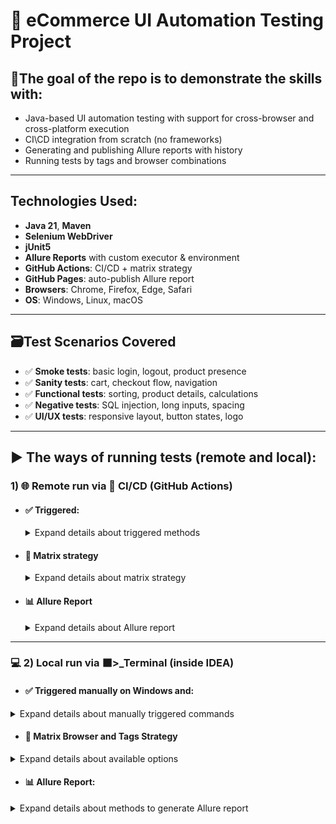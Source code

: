 # 🛒 eCommerce UI Automation Testing Project

## 🎯The goal of the repo is to demonstrate the skills with:
- Java-based UI automation testing with support for cross-browser and cross-platform execution
- CI\CD integration from scratch (no frameworks)
- Generating and publishing Allure reports with history
- Running tests by tags and browser combinations

---

## Technologies Used:
- **Java 21**, **Maven**
- **Selenium WebDriver**
- **jUnit5**
- **Allure Reports** with custom executor & environment
- **GitHub Actions**: CI/CD + matrix strategy
- **GitHub Pages**: auto-publish Allure report
- **Browsers**: Chrome, Firefox, Edge, Safari
- **OS**: Windows, Linux, macOS
---

## 🗃️Test Scenarios Covered
- ✅ **Smoke tests**: basic login, logout, product presence
- ✅ **Sanity tests**: cart, checkout flow, navigation
- ✅ **Functional tests**: sorting, product details, calculations
- ✅ **Negative tests**: SQL injection, long inputs, spacing
- ✅ **UI/UX tests**: responsive layout, button states, logo

---

## ▶️ The ways of running tests (remote and local):
### 1) 🌐 Remote run via 🚀 CI/CD (GitHub Actions)
- #### ✅ Triggered:
    <details>
        <summary>Expand details about triggered methods </summary>
  
  -  a) [Manually](https://github.com/Olexandr29/eCommerce/blob/main/.github/workflows/manually-triggered-run-tests-on-windows.yml)
     on Windows+Chrome 
  - b) By push:
             <br>- [on Linux+Chrome + published Allure report on GitHub Pages](https://github.com/Olexandr29/eCommerce/blob/main/.github/workflows/auto-triggered-by-push-on-linux-chrome-and-publish-allure-report-on-github-pages.yml)
             <br>- [on matrix OS & Browsers + published separated Allure reports as artifacts](https://github.com/Olexandr29/eCommerce/blob/main/.github/workflows/auto-triggered-tests-by-push-on-matrix-os-browser.yml)
  - c) [By schedule](https://github.com/Olexandr29/eCommerce/blob/main/.github/workflows/auto-triggered-tests-by-schedule.yml)
               on Windows+Chrome just with tag Smoke
  </details>
    
- #### 🧩 Matrix strategy
    <details>
  <summary>Expand details about matrix strategy</summary>

  <table>
    <thead>
      <tr>
        <th>OS</th>
        <th>Browsers</th>
      </tr>
    </thead>
    <tbody>
      <tr>
        <td>Windows</td>
        <td>Chrome, Firefox, Edge</td>
      </tr>
      <tr>
        <td>Linux</td>
        <td>Chrome, Firefox</td>
      </tr>
      <tr>
        <td>macOS</td>
        <td>Chrome, Firefox, Safari</td>
      </tr>
    </tbody>
  </table>

</details>
   

- #### 📊 Allure Report
    <details>
    <summary> Expand details about Allure report</summary>

  [👉 The lates Allure report on GitHub Pages](https://olexandr29.github.io/eCommerce/)
    </details>
___

### 💻 2) Local run via ⬛>_Terminal (inside IDEA)
- #### ✅ Triggered manually on Windows and:
<details>
        <summary>Expand details about manually triggered commands</summary>

**Chrome browser** (by default) use the command below:
```
mvn clean test
```
**Other browser** (e.g. Firefox or Edge) use:

```
mvn clean test -Dbrowser=Firefox
```
or
```
mvn clean test -Dbrowser=Edge
```
**Cross-browser**(Chrome, Firefox, Edge) use:
```
mvn clean test -Dbrowser="Chrome Firefox Edge"
```
**Default Chrome browser** and specific **tag** use:
```
mvn clean test -Dgroups=Smoke
```
Specific **Browsers** and **tags** use:
```
mvn clean test -Dgroups="Functional Negative" -Dbrowser="Edge Firefox"
```

🔙 [click here and click on 'Expand details about manually triggered commands' to collaps the section](https://github.com/Olexandr29/eCommerce?tab=readme-ov-file#-triggered-manually-on-windows-and)
  </details>

- #### 🧩 Matrix Browser and Tags Strategy
<details>
<summary>Expand details about available options</summary>

| OS      | Browsers        | Tags                                    |
|---------|-----------------------|-----------------------------------|
| Windows | Chrome, Firefox, Edge | Smoke, Sanity, Functional, Negative, UiUx |

</details>

- #### 📊 Allure Report:
<details>
<summary>
Expand details about methods to generate Allure report</summary>
#### **Temporary:**

For generating temporary Allure report (on the **temp** folder not related to the project) and without history
after completing the previous command like
```
mvn clean test
```
use:
```
allure serve target/allure-results
```
Look at examples on the screenshots below
![Allure screen page without history](screenShots/1.0 Allure report without history.png)
[if you want to look at the folder where the report is saved click the link](https://github.com/Olexandr29/eCommerce/blob/main/screenShots/1.1%20report%20generated%20to%20temp%20folder(not%20related%20to%20the%20project).png)
___

#### **Constant with history:**

For generating Allure report (on the **target** folder inside the project) and add testing history (displays after second and more runs)
use this 3 steps:
1) use any command for local run but without the **clear** phase, like:
```
mvn test
```
```
mvn test -Dbrowser=Firefox
```
```
mvn test -Dbrowser="Chrome Firefox Edge"
```
```
mvn test -Dgroups=Smoke
```
```
mvn test -Dgroups="Functional Negative" -Dbrowser="Edge Firefox"
```
or any of you want, but without *clean* phase
2) copy history from the run:
- 2.1) create folder if it deleted
```
New-Item -ItemType Directory -Force -Path "target/allure-results/history"
```
- 2.2) copy history from previous report to the *result* folder for generate a new report
```
Copy-Item -Recurse -Force "target/allure-report/history/*" "target/allure-results/history/" -ErrorAction SilentlyContinue
```
3) generate and open a report:
- 3.1) generate:
```
allure generate target/allure-results --clean -o target/allure-report
```
- 3.2) and open:
```
allure open target/allure-report
```
Look at examples on the screenshots below
![Allure screen page with history](screenShots/2.0 Allure report with historytrends.png)
[if you want to look at the folder where the report is saved click the link](https://github.com/Olexandr29/eCommerce/blob/main/screenShots/2.1%20report%20generated%20to%20Report%20folder%20insdie%20the%20project(target).png)
___
For cross-browser testing and generating an Allure report with history 
was created the [next script](https://github.com/Olexandr29/eCommerce/blob/main/autorun-by-tags-and-browser-and-generate-allure-report-with-history.ps1)

Just run it and look at the Allure report with history (use the command below):
```
./autorun-by-tags-and-browser-and-generate-allure-report-with-history.ps1
```
Look at examples on the screenshots below
![Allure screen page with history (has run by script)](screenShots/3.0 Allure report with history run by ps script.png)
[if you want to look at the folder where the report is saved click the link](https://github.com/Olexandr29/eCommerce/blob/main/screenShots/3.1.%20inside%20the%20project(target)%20folder%20.png)

  </details>
